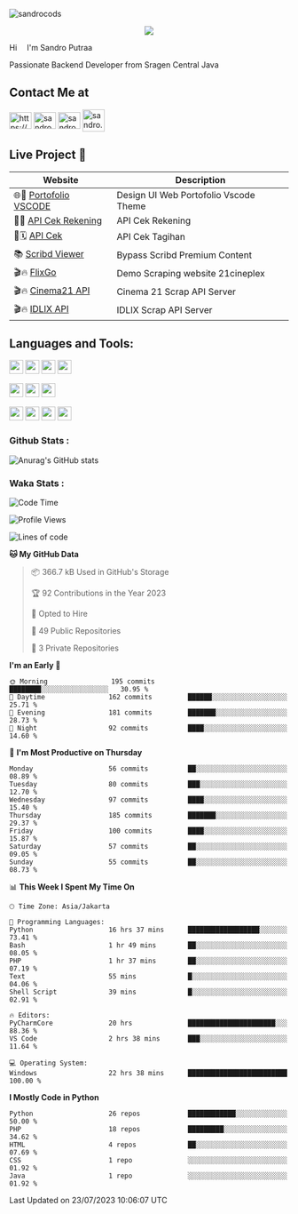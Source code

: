 

![sandrocods](https://cardivo.vercel.app/api?name=Martinus%20Krisandro%20Perdana%20Putra&description=Junior%20Backend%20Developer&image=https://avatars.githubusercontent.com/u/59155826?v=4&backgroundColor=%23ecf0f1)
<p align="center" style="p3">
<a href="https://github.com/antonkomarev/github-profile-views-counter">
    <img align="center"  src="https://komarev.com/ghpvc/?username=sandrocods&style=for-the-badge">
</a>
</p>

Hi <img src="https://media.giphy.com/media/hvRJCLFzcasrR4ia7z/giphy.gif" width="10px"> I'm Sandro Putraa

Passionate Backend Developer from Sragen Central Java

## Contact Me at

<p align="left">
    <a href="https://www.linkedin.com/in/sandro-putraa-34b80a19b/" target="blank"><img align="center" src="https://raw.githubusercontent.com/rahuldkjain/github-profile-readme-generator/master/src/images/icons/Social/linked-in-alt.svg" alt="https://www.linkedin.com/in/sandro-putraa-34b80a19b/" height="30" width="40" /></a>
    <a href="https://fb.com/sandro.putraaa" target="blank"><img align="center" src="https://raw.githubusercontent.com/rahuldkjain/github-profile-readme-generator/master/src/images/icons/Social/facebook.svg" alt="sandro.putraaa" height="30" width="40" /></a>
    <a href="https://instagram.com/sandro.putraa" target="blank"><img align="center" src="https://raw.githubusercontent.com/rahuldkjain/github-profile-readme-generator/master/src/images/icons/Social/instagram.svg" alt="sandro.putraa" height="30" width="40" /></a>
    <a href="https://wakatime.com/@sandrocods" target="blank"><img align="center" src="https://wakatime.com/static/img/wakatime-logo-text-vertical.png" alt="sandro.putraa" height="40" width="40" /></a>
   
</p>

## Live Project 🚀


| Website             | Description     |
| ----------------- | --- |
| 🌐👤 [Portofolio VSCODE](http://47.88.53.4:1872/porto/)| Design UI Web Portofolio Vscode Theme |
| 📑👤 [API Cek Rekening](http://47.88.53.4:3333/api/docs) | API Cek Rekening |
| 📑🗓 [API Cek](http://47.88.53.4:1111/api/docs) | API Cek Tagihan |
| 📚 [Scribd Viewer](http://sandroputraa.my.id/scribd/) | Bypass Scribd Premium Content |
| 🎬🔥 [FlixGo](https://testflsk.sandroputraa.com/) | Demo Scraping website 21cineplex  |
| 🎬🔥 [Cinema21 API](https://cinema-21-scrapper.vercel.app/) | Cinema 21 Scrap API Server |
| 🎬🔥 [IDLIX API](https://idlix-api.vercel.app/) | IDLIX Scrap API Server |



## Languages and Tools:

<img src="https://img.shields.io/badge/-Git-white?style=for-the-badge&logo=git" height="25" /></img>
<img src="https://img.shields.io/badge/-GitHub-white?style=for-the-badge&logo=github&logoColor=007ACC" height="25" /></img> <img src="https://img.shields.io/badge/-VS%20Code-white?style=for-the-badge&logo=visual-studio-code&logoColor=007ACC" height="25" /></img> <img src="https://img.shields.io/badge/-Pycharm-white?style=for-the-badge&logo=pycharm&logoColor=007ACC" height="25" /></img>

<img src="https://img.shields.io/badge/-Laravel-white?style=for-the-badge&logo=laravel&logoColor=007ACC" height="25" /></img>
<img src="https://img.shields.io/badge/-Flask-white?style=for-the-badge&logo=flask&logoColor=007ACC" height="25" /></img>
<img src="https://img.shields.io/badge/-Selenium-white?style=for-the-badge&logo=selenium&logoColor=007ACC" height="25" /></img>

<img src="https://img.shields.io/badge/-Python-white?style=for-the-badge&logo=python&logoColor=007ACC" height="25" /></img>
<img src="https://img.shields.io/badge/-Php-white?style=for-the-badge&logo=php&logoColor=007ACC" height="25" /></img>
<img src="https://img.shields.io/badge/-java-white?style=for-the-badge&logo=java&logoColor=007ACC" height="25" /></img>
<img src="https://img.shields.io/badge/-c++-white?style=for-the-badge&logo=c%2B%2B&logoColor=007ACC" height="25" /></img>



### Github Stats :
![Anurag's GitHub stats](https://github-readme-stats.vercel.app/api?username=sandrocods&show_icons=true&theme=transparent)


### Waka Stats :
<!--START_SECTION:waka-->
![Code Time](http://img.shields.io/badge/Code%20Time-906%20hrs%2015%20mins-blue)

![Profile Views](http://img.shields.io/badge/Profile%20Views-3-blue)

![Lines of code](https://img.shields.io/badge/From%20Hello%20World%20I%27ve%20Written-1.4%20million%20lines%20of%20code-blue)

**🐱 My GitHub Data** 

> 📦 366.7 kB Used in GitHub's Storage 
 > 
> 🏆 92 Contributions in the Year 2023
 > 
> 💼 Opted to Hire
 > 
> 📜 49 Public Repositories 
 > 
> 🔑 3 Private Repositories 
 > 
**I'm an Early 🐤** 

```text
🌞 Morning                195 commits         ████████░░░░░░░░░░░░░░░░░   30.95 % 
🌆 Daytime                162 commits         ██████░░░░░░░░░░░░░░░░░░░   25.71 % 
🌃 Evening                181 commits         ███████░░░░░░░░░░░░░░░░░░   28.73 % 
🌙 Night                  92 commits          ████░░░░░░░░░░░░░░░░░░░░░   14.60 % 
```
📅 **I'm Most Productive on Thursday** 

```text
Monday                   56 commits          ██░░░░░░░░░░░░░░░░░░░░░░░   08.89 % 
Tuesday                  80 commits          ███░░░░░░░░░░░░░░░░░░░░░░   12.70 % 
Wednesday                97 commits          ████░░░░░░░░░░░░░░░░░░░░░   15.40 % 
Thursday                 185 commits         ███████░░░░░░░░░░░░░░░░░░   29.37 % 
Friday                   100 commits         ████░░░░░░░░░░░░░░░░░░░░░   15.87 % 
Saturday                 57 commits          ██░░░░░░░░░░░░░░░░░░░░░░░   09.05 % 
Sunday                   55 commits          ██░░░░░░░░░░░░░░░░░░░░░░░   08.73 % 
```


📊 **This Week I Spent My Time On** 

```text
🕑︎ Time Zone: Asia/Jakarta

💬 Programming Languages: 
Python                   16 hrs 37 mins      ██████████████████░░░░░░░   73.41 % 
Bash                     1 hr 49 mins        ██░░░░░░░░░░░░░░░░░░░░░░░   08.05 % 
PHP                      1 hr 37 mins        ██░░░░░░░░░░░░░░░░░░░░░░░   07.19 % 
Text                     55 mins             █░░░░░░░░░░░░░░░░░░░░░░░░   04.06 % 
Shell Script             39 mins             █░░░░░░░░░░░░░░░░░░░░░░░░   02.91 % 

🔥 Editors: 
PyCharmCore              20 hrs              ██████████████████████░░░   88.36 % 
VS Code                  2 hrs 38 mins       ███░░░░░░░░░░░░░░░░░░░░░░   11.64 % 

💻 Operating System: 
Windows                  22 hrs 38 mins      █████████████████████████   100.00 % 
```

**I Mostly Code in Python** 

```text
Python                   26 repos            ████████████░░░░░░░░░░░░░   50.00 % 
PHP                      18 repos            █████████░░░░░░░░░░░░░░░░   34.62 % 
HTML                     4 repos             ██░░░░░░░░░░░░░░░░░░░░░░░   07.69 % 
CSS                      1 repo              ░░░░░░░░░░░░░░░░░░░░░░░░░   01.92 % 
Java                     1 repo              ░░░░░░░░░░░░░░░░░░░░░░░░░   01.92 % 
```




 Last Updated on 23/07/2023 10:06:07 UTC
<!--END_SECTION:waka-->
